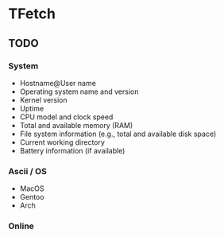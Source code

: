 # TFetch

## TODO

### System

- Hostname@User name
- Operating system name and version
- Kernel version
- Uptime
- CPU model and clock speed
- Total and available memory (RAM)
- File system information (e.g., total and available disk space)
- Current working directory
- Battery information (if available)

### Ascii / OS

- MacOS
- Gentoo
- Arch

### Online
